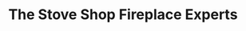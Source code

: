 ---
title: "The Stove Shop Fireplace Experts"
url: /phoenixville/the-stove-shop-fireplace-experts/
shop: fireplace
---